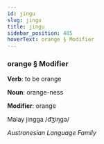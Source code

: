 ```yaml
---
id: ȷingu
slug: ȷingu
title: ȷingu
sidebar_position: 485
hoverText: orange § Modifier
---
```


### orange § Modifier

**Verb**: to be orange

**Noun**: orange-ness

**Modifier**: orange

Malay jingga /d͡ʒiŋɡə/

*Austronesian Language Family*